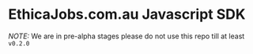 # EthicaJobs.com.au Javascript SDK

*NOTE:* We are in pre-alpha stages please do not use this repo till at least `v0.2.0`
